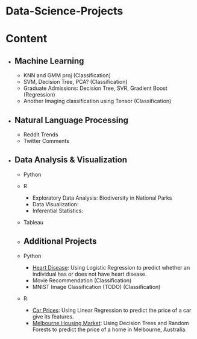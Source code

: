 # Data-Science-Projects

# Content
* ## Machine Learning
	* KNN and GMM proj (Classification)
	* SVM, Decision Tree, PCA? (Classification)
	* Graduate Admissions: Decision Tree, SVR, Gradient Boost (Regression)
	* Another Imaging classification using Tensor (Classification)
* ## Natural Language Processing
	* Reddit Trends
	* Twitter Comments
* ## Data Analysis & Visualization
	* Python

	* R
		* Exploratory Data Analysis: Biodiversity in National Parks
		* Data Visualization: 
		* Inferential Statistics: 
	* Tableau

	* ## Additional Projects
	* Python
		* [Heart Disease](https://github.com/justingee193/Data-Science-Projects/tree/master/heart-disease): Using Logistic Regression to predict whether an individual has or does not have heart disease.
		* Movie Recommendation (Classification)
		* MNIST Image Classification (TODO) (Classification)
	* R
		* [Car Prices](https://rpubs.com/justingee193/rprof_lm): Using Linear Regression to predict the price of a car give its features.
		* [Melbourne Housing Market](https://rpubs.com/justingee193/rproj_rf_dt): Using Decision Trees and Random Forests to predict the price of a home in Melbourne, Australia.
